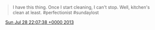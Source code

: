 > I have this thing\. Once I start cleaning, I can't stop\. Well, kitchen's clean at least\. \#perfectionist \#sundaylost

<img src="../../media/tweet.ico" width="12" /> [Sun Jul 28 22:07:38 +0000 2013](https://twitter.com/DromerDenker/status/361608916855042051)
